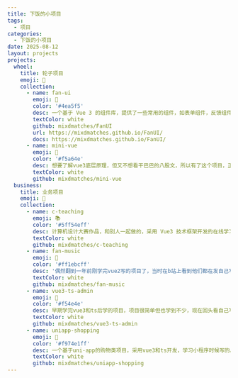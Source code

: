 ```yaml
---
title: 下饭的小项目
tags:
  - 项目
categories:
  - 下饭的小项目
date: 2025-08-12
layout: projects
projects:
  wheel:
    title: 轮子项目
    emoji: 🔧
    collection:
      - name: fan-ui
        emoji: 🧶
        color: '#4ea5f5'
        desc: 一个基于 Vue 3 的组件库，提供了一些常用的组件，如表单组件，反馈组件等，有详细开发文档，已发布到npm，欢迎使用和提交pr（顺便点个star再走呗）。
        textColor: white
        github: mixdmatches/FanUI
        url: https://mixdmatches.github.io/FanUI/
        docs: https://mixdmatches.github.io/FanUI/
      - name: mini-vue
        emoji: 🍦
        color: '#f5a64e'
        desc: 想要了解vue3底层原理，但又不想看干巴巴的八股文，所以有了这个项目，正在编写中...
        textColor: white
        github: mixdmatches/mini-vue
  business:
    title: 业务项目
    emoji: 🤯
    collection:
      - name: c-teaching
        emoji: 📚
        color: '#5ff54eff'
        desc: 计算机设计大赛作品，和别人一起做的，采用 Vue3 技术框架开发的在线学习系统，构建了涵盖学习进度追踪、课程内容研习、阶段性练习测评、智能交互对话及笔记系统化管理等功能模块的一体化学习平台（用户名：，密码：）
        textColor: white
        github: mixdmatches/c-teaching
      - name: fan-music
        emoji: 🎵
        color: '#ff1ebcff'
        desc: '偶然翻到一年前刚学完vue2写的项目了，当时在b站上看到他们都在发自己写的仿网易的项目，觉得很有趣，想着自己也做一个，然后开始自己手搓了，现在回头看自己写的代码可真烂，当时最有成就感的功能还是扫码登陆功能哈哈哈哈'
        textColor: white
        github: mixdmatches/fan-music
      - name: vue3-ts-admin
        emoji: 🔑
        color: '#f54e4e'
        desc: 早期学完vue3和ts后学的项目，项目很简单但也学到不少，现在回头看自己写的代码感觉当时还是太菜了
        textColor: white
        github: mixdmatches/vue3-ts-admin
      - name: uniapp-shopping
        emoji: 🐰
        color: '#f974e1ff'
        desc: 一个基于uni-app的购物类项目，采用vue3和ts开发，学习小程序时候写的。（写的贼烂别看）
        textColor: white
        github: mixdmatches/uniapp-shopping
---
```

